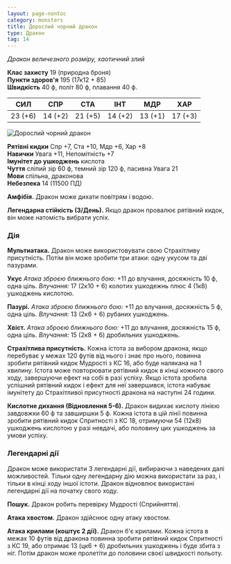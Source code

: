 ```yaml
---
layout: page-nontoc
category: monsters
title: Дорослий чорний дракон
type: Дракон
tag: 14
---
```


_Дракон величезного розміру, хаотичний злий_

**Клас захисту** 19 (природна броня)    
**Пункти здоров'я** 195 (17к12 + 85)    
**Швидкість** 40 ф, політ 80 ф, плавання 40 ф.

| СИЛ     | СПР     | СТА     | ІНТ     | МДР     | ХАР     |
| ------- | ------- | ------- | ------- | ------- | ------- |
| 23 (+6) | 14 (+2) | 21 (+5) | 14 (+2) | 13 (+1) | 17 (+3) |

![Дорослий чорний дракон](https://www.dndbeyond.com/avatars/thumbnails/30782/337/1000/1000/638061959000854245.png)

**Рятівні кидки** Спр +7, Ста +10, Мдр +6, Хар +8    
**Навички** Увага +11, Непомітність +7    
**Імунітет до ушкоджень** кислота    
**Чуття** сліпий зір 60 ф, темний зір 120 ф, пасивна Увага 21    
**Мови** спільна, драконова    
**Небезпека** 14 (11500 ПД)

**Амфібія.** Дракон може дихати повітрям і водою.    

**Легендарна стійкість (3/День).** Якщо дракон провалює рятівний кидок, він може натомість вибрати успіх.

### Дія
**Мультиатака.** Дракон може використовувати свою Страхітливу присутність. Потім він може зробити три атаки: одну укусом та дві пазурами.    

**Укус** _Атака зброєю ближнього бою:_ +11 до влучання, досяжність 10 ф, одна ціль. _Влучання:_ 17 (2к10 + 6) колотих ушкодежнь плюс 4 (1к8) ушкоджень кислотою.    

**Пазурі.** _Атака зброєю ближнього бою:_ +11 до влучання, досяжність 5 ф, одна ціль. _Влучання:_ 13 (2к6 + 6) рубаних ушкоджень.    

**Хвіст.** _Атака зброєю ближнього бою:_ +11 до влучання, досяжність 15 ф, одна ціль. _Влучання:_ 15 (2к8 + 6) дробильних ушкоджень.    

**Страхітлива присутність.** Кожна істота за вибором дракона, якщо перебуває у межах 120 футів від нього і знає про нього, повинна зробити рятівний кидок Мудрості з КС 16, або буде налякана на 1 хвилину. Істота може повторювати рятівний кидок в кінці кожного свого ходу, завершуючи ефект на собі в разі успіху. Якщо істота зробила успішний рятівний кидок і ефект для неї завершився, істота набуває імунітету до Страхітливої присутності дракона на наступні 24 години.    

**Кислотне дихання (Відновлення 5-6).** Дракон видихає кислоту лінією завдовжки 60 ф та завширшки 5 ф. Кожна істота в цій лінії повинна зробити рятівний кидок Спритності з КС 18, отримуючи 54 (12к8) ушкоджень кислотою у разі невдачі, або половину цих ушкоджень за умови успіху.

### Легендарні дії
Дракон може використати 3 легендарні дії, вибираючи з наведених далі можливостей. Тільки одну легендарну дію можна використати за раз, і тільки в кінці ходу іншої істоти. Дракон відновлює використані легендарні дії на початку свого ходу.    

**Пошук.** Дракон робить перевірку Мудрості (Сприйняття).    

**Атака хвостом.** Дракон здійснює одну атаку хвостом.    

**Атака крилами (коштує 2 дії).** Дракон б'є крилами. Кожна істота в межах 10 футів від дракона повинна зробити рятівний кидок Спритності з КС 19, або отримає 13 (цк6 + 6) дробильних ушкоджень і буде збита з ніг. Потім дракон може пролетіти до половини своєї швидкості польоту.
